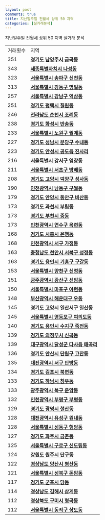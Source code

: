 ```yaml
---
layout: post
comments: true
title: 지난일주일 전월세 상위 50 지역
categories: [실거래분석]
---
```


지난일주일 전월세 상위 50 지역 실거래 분석

<table>
  <tr>
    <td>거래횟수</td>
    <td>지역</td>
  </tr>

  <tr>
    <td>351</td>
    <td colspan="4" style="font-weight: bold;"><a href="/실거래가/2021/05/29/41360.html">경기도 남양주시 금곡동</a></td>
  </tr>

  <tr>
    <td>343</td>
    <td colspan="4" style="font-weight: bold;"><a href="/실거래가/2021/05/29/36110.html">세종특별자치시 나성동</a></td>
  </tr>

  <tr>
    <td>323</td>
    <td colspan="4" style="font-weight: bold;"><a href="/실거래가/2021/05/29/11710.html">서울특별시 송파구 신천동</a></td>
  </tr>

  <tr>
    <td>313</td>
    <td colspan="4" style="font-weight: bold;"><a href="/실거래가/2021/05/29/11740.html">서울특별시 강동구 명일동</a></td>
  </tr>

  <tr>
    <td>257</td>
    <td colspan="4" style="font-weight: bold;"><a href="/실거래가/2021/05/29/11680.html">서울특별시 강남구 역삼동</a></td>
  </tr>

  <tr>
    <td>251</td>
    <td colspan="4" style="font-weight: bold;"><a href="/실거래가/2021/05/29/41220.html">경기도 평택시 칠원동</a></td>
  </tr>

  <tr>
    <td>246</td>
    <td colspan="4" style="font-weight: bold;"><a href="/실거래가/2021/05/29/46150.html">전라남도 순천시 조례동</a></td>
  </tr>

  <tr>
    <td>238</td>
    <td colspan="4" style="font-weight: bold;"><a href="/실거래가/2021/05/29/41590.html">경기도 화성시 반송동</a></td>
  </tr>

  <tr>
    <td>233</td>
    <td colspan="4" style="font-weight: bold;"><a href="/실거래가/2021/05/29/11350.html">서울특별시 노원구 월계동</a></td>
  </tr>

  <tr>
    <td>227</td>
    <td colspan="4" style="font-weight: bold;"><a href="/실거래가/2021/05/29/41135.html">경기도 성남시 분당구 수내동</a></td>
  </tr>

  <tr>
    <td>223</td>
    <td colspan="4" style="font-weight: bold;"><a href="/실거래가/2021/05/29/41550.html">경기도 안성시 공도읍 진사리</a></td>
  </tr>

  <tr>
    <td>216</td>
    <td colspan="4" style="font-weight: bold;"><a href="/실거래가/2021/05/29/11500.html">서울특별시 강서구 염창동</a></td>
  </tr>

  <tr>
    <td>211</td>
    <td colspan="4" style="font-weight: bold;"><a href="/실거래가/2021/05/29/11650.html">서울특별시 서초구 방배동</a></td>
  </tr>

  <tr>
    <td>208</td>
    <td colspan="4" style="font-weight: bold;"><a href="/실거래가/2021/05/29/41281.html">경기도 고양시 덕양구 성사동</a></td>
  </tr>

  <tr>
    <td>190</td>
    <td colspan="4" style="font-weight: bold;"><a href="/실거래가/2021/05/29/28200.html">인천광역시 남동구 구월동</a></td>
  </tr>

  <tr>
    <td>179</td>
    <td colspan="4" style="font-weight: bold;"><a href="/실거래가/2021/05/29/41173.html">경기도 안양시 동안구 비산동</a></td>
  </tr>

  <tr>
    <td>173</td>
    <td colspan="4" style="font-weight: bold;"><a href="/실거래가/2021/05/29/41290.html">경기도 과천시 부림동</a></td>
  </tr>

  <tr>
    <td>173</td>
    <td colspan="4" style="font-weight: bold;"><a href="/실거래가/2021/05/29/41190.html">경기도 부천시 중동</a></td>
  </tr>

  <tr>
    <td>173</td>
    <td colspan="4" style="font-weight: bold;"><a href="/실거래가/2021/05/29/28185.html">인천광역시 연수구 옥련동</a></td>
  </tr>

  <tr>
    <td>168</td>
    <td colspan="4" style="font-weight: bold;"><a href="/실거래가/2021/05/29/41390.html">경기도 시흥시 은행동</a></td>
  </tr>

  <tr>
    <td>168</td>
    <td colspan="4" style="font-weight: bold;"><a href="/실거래가/2021/05/29/28260.html">인천광역시 서구 가정동</a></td>
  </tr>

  <tr>
    <td>163</td>
    <td colspan="4" style="font-weight: bold;"><a href="/실거래가/2021/05/29/44133.html">충청남도 천안시 서북구 성정동</a></td>
  </tr>

  <tr>
    <td>163</td>
    <td colspan="4" style="font-weight: bold;"><a href="/실거래가/2021/05/29/41463.html">경기도 용인시 기흥구 구갈동</a></td>
  </tr>

  <tr>
    <td>153</td>
    <td colspan="4" style="font-weight: bold;"><a href="/실거래가/2021/05/29/11470.html">서울특별시 양천구 신정동</a></td>
  </tr>

  <tr>
    <td>151</td>
    <td colspan="4" style="font-weight: bold;"><a href="/실거래가/2021/05/29/29200.html">광주광역시 광산구 선암동</a></td>
  </tr>

  <tr>
    <td>150</td>
    <td colspan="4" style="font-weight: bold;"><a href="/실거래가/2021/05/29/11440.html">서울특별시 마포구 아현동</a></td>
  </tr>

  <tr>
    <td>148</td>
    <td colspan="4" style="font-weight: bold;"><a href="/실거래가/2021/05/29/26350.html">부산광역시 해운대구 우동</a></td>
  </tr>

  <tr>
    <td>145</td>
    <td colspan="4" style="font-weight: bold;"><a href="/실거래가/2021/05/29/41287.html">경기도 고양시 일산서구 일산동</a></td>
  </tr>

  <tr>
    <td>145</td>
    <td colspan="4" style="font-weight: bold;"><a href="/실거래가/2021/05/29/11560.html">서울특별시 영등포구 여의도동</a></td>
  </tr>

  <tr>
    <td>140</td>
    <td colspan="4" style="font-weight: bold;"><a href="/실거래가/2021/05/29/41465.html">경기도 용인시 수지구 죽전동</a></td>
  </tr>

  <tr>
    <td>139</td>
    <td colspan="4" style="font-weight: bold;"><a href="/실거래가/2021/05/29/41150.html">경기도 의정부시 신곡동</a></td>
  </tr>

  <tr>
    <td>139</td>
    <td colspan="4" style="font-weight: bold;"><a href="/실거래가/2021/05/29/27710.html">대구광역시 달성군 다사읍 매곡리</a></td>
  </tr>

  <tr>
    <td>136</td>
    <td colspan="4" style="font-weight: bold;"><a href="/실거래가/2021/05/29/41273.html">경기도 안산시 단원구 고잔동</a></td>
  </tr>

  <tr>
    <td>135</td>
    <td colspan="4" style="font-weight: bold;"><a href="/실거래가/2021/05/29/30170.html">대전광역시 서구 탄방동</a></td>
  </tr>

  <tr>
    <td>134</td>
    <td colspan="4" style="font-weight: bold;"><a href="/실거래가/2021/05/29/41570.html">경기도 김포시 북변동</a></td>
  </tr>

  <tr>
    <td>133</td>
    <td colspan="4" style="font-weight: bold;"><a href="/실거래가/2021/05/29/41450.html">경기도 하남시 창우동</a></td>
  </tr>

  <tr>
    <td>133</td>
    <td colspan="4" style="font-weight: bold;"><a href="/실거래가/2021/05/29/29170.html">광주광역시 북구 운암동</a></td>
  </tr>

  <tr>
    <td>132</td>
    <td colspan="4" style="font-weight: bold;"><a href="/실거래가/2021/05/29/28237.html">인천광역시 부평구 부평동</a></td>
  </tr>

  <tr>
    <td>129</td>
    <td colspan="4" style="font-weight: bold;"><a href="/실거래가/2021/05/29/41210.html">경기도 광명시 철산동</a></td>
  </tr>

  <tr>
    <td>128</td>
    <td colspan="4" style="font-weight: bold;"><a href="/실거래가/2021/05/29/30200.html">대전광역시 유성구 원내동</a></td>
  </tr>

  <tr>
    <td>128</td>
    <td colspan="4" style="font-weight: bold;"><a href="/실거래가/2021/05/29/11200.html">서울특별시 성동구 행당동</a></td>
  </tr>

  <tr>
    <td>127</td>
    <td colspan="4" style="font-weight: bold;"><a href="/실거래가/2021/05/29/41480.html">경기도 파주시 금촌동</a></td>
  </tr>

  <tr>
    <td>125</td>
    <td colspan="4" style="font-weight: bold;"><a href="/실거래가/2021/05/29/11530.html">서울특별시 구로구 신도림동</a></td>
  </tr>

  <tr>
    <td>124</td>
    <td colspan="4" style="font-weight: bold;"><a href="/실거래가/2021/05/29/42130.html">강원도 원주시 단구동</a></td>
  </tr>

  <tr>
    <td>122</td>
    <td colspan="4" style="font-weight: bold;"><a href="/실거래가/2021/05/29/48330.html">경상남도 양산시 평산동</a></td>
  </tr>

  <tr>
    <td>121</td>
    <td colspan="4" style="font-weight: bold;"><a href="/실거래가/2021/05/29/11290.html">서울특별시 성북구 돈암동</a></td>
  </tr>

  <tr>
    <td>117</td>
    <td colspan="4" style="font-weight: bold;"><a href="/실거래가/2021/05/29/41410.html">경기도 군포시 당동</a></td>
  </tr>

  <tr>
    <td>114</td>
    <td colspan="4" style="font-weight: bold;"><a href="/실거래가/2021/05/29/48250.html">경상남도 김해시 삼계동</a></td>
  </tr>

  <tr>
    <td>112</td>
    <td colspan="4" style="font-weight: bold;"><a href="/실거래가/2021/05/29/47190.html">경상북도 구미시 형곡동</a></td>
  </tr>

  <tr>
    <td>112</td>
    <td colspan="4" style="font-weight: bold;"><a href="/실거래가/2021/05/29/11590.html">서울특별시 동작구 상도동</a></td>
  </tr>

</table>
